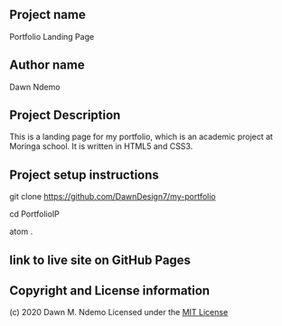 ## Project name
  Portfolio Landing Page

## Author name
  Dawn Ndemo

## Project Description
  This is a landing page for my portfolio, which is an academic project at Moringa school. It is written in HTML5 and CSS3.

##  Project setup instructions
  git clone https://github.com/DawnDesign7/my-portfolio

  cd PortfolioIP

  atom .

##  link to live site on GitHub Pages


## Copyright and License information
  (c) 2020 Dawn M. Ndemo
  Licensed under the [MIT License](LICENSE)
